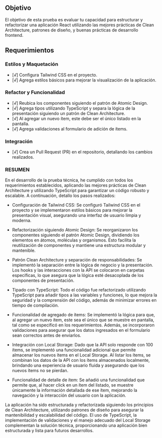 ## Objetivo
El objetivo de esta prueba es evaluar tu capacidad para estructurar y refactorizar una aplicación React utilizando las mejores prácticas de Clean Architecture, patrones de diseño, y buenas prácticas de desarrollo frontend.

## Requerimientos

### Estilos y Maquetación
- [√] Configura Tailwind CSS en el proyecto.
- [√] Agrega estilos básicos para mejorar la visualización de la aplicación.

### Refactor y Funcionalidad
- [√] Reubica los componentes siguiendo el patrón de Atomic Design.
- [√] Agrega tipos utilizando TypeScript y separa la lógica de la presentación siguiendo un patrón de Clean Architecture.
- [√] Al agregar un nuevo ítem, este debe ser el único listado en la pantalla.
- [√] Agrega validaciones al formulario de adición de ítems.

### Integración
- [√] Crea un Pull Request (PR) en el repositorio, detallando los cambios realizados.


### RESUMEN 

En el desarrollo de la prueba técnica, he cumplido con todos los requerimientos establecidos, aplicando las mejores prácticas de Clean Architecture y utilizando TypeScript para garantizar un código robusto y escalable. A continuación, detallo los pasos realizados:

- Configuración de Tailwind CSS: Se configuró Tailwind CSS en el proyecto y se implementaron estilos básicos para mejorar la presentación visual, asegurando una interfaz de usuario limpia y moderna.

- Refactorización siguiendo Atomic Design: Se reorganizaron los componentes siguiendo el patrón Atomic Design, dividiendo los elementos en átomos, moléculas y organismos. Esto facilita la reutilización de componentes y mantiene una estructura modular y mantenible.

- Patrón Clean Architecture y separación de responsabilidades: Se implementó la separación entre la lógica de negocio y la presentación. Los hooks y las interacciones con la API se colocaron en carpetas específicas, lo que asegura que la lógica esté desacoplada de los componentes de presentación.

- Tipado con TypeScript: Todo el código fue refactorizado utilizando TypeScript para añadir tipos a las variables y funciones, lo que mejora la seguridad y la comprensión del código, además de minimizar errores en tiempo de compilación.

- Funcionalidad de agregado de ítems: Se implementó la lógica para que, al agregar un nuevo ítem, este sea el único que se muestre en pantalla, tal como se especificó en los requerimientos. Además, se incorporaron validaciones para asegurar que los datos ingresados en el formulario sean correctos antes de enviarlos.

- Integración con Local Storage: Dado que la API solo responde con 100 ítems, se implementó una funcionalidad adicional que permite almacenar los nuevos ítems en el Local Storage. Al listar los ítems, se combinan los datos de la API con los ítems almacenados localmente, brindando una experiencia de usuario fluida y asegurando que los nuevos ítems no se pierdan.

- Funcionalidad de detalle de ítem: Se añadió una funcionalidad que permite que, al hacer click en un ítem del listado, se muestre únicamente la información detallada de ese ítem, mejorando la navegación y la interacción del usuario con la aplicación.

La aplicación ha sido estructurada y refactorizada siguiendo los principios de Clean Architecture, utilizando patrones de diseño para asegurar la mantenibilidad y escalabilidad del código. El uso de TypeScript, la implementación de validaciones y el manejo adecuado del Local Storage complementan la solución técnica, proporcionando una aplicación bien estructurada y lista para futuros desarrollos.


